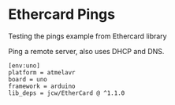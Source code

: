 # Ethercard Pings
Testing the pings example from Ethercard library

Ping a remote server, also uses DHCP and DNS.

```
[env:uno]
platform = atmelavr
board = uno
framework = arduino
lib_deps = jcw/EtherCard @ ^1.1.0
```

